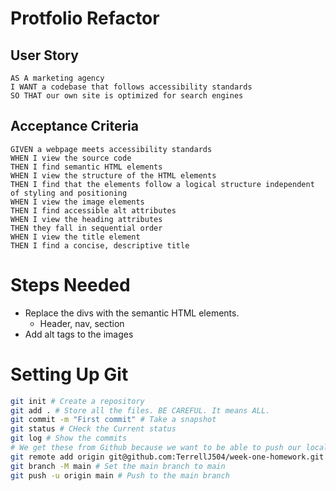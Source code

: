# Protfolio Refactor


## User Story

```
AS A marketing agency
I WANT a codebase that follows accessibility standards
SO THAT our own site is optimized for search engines
```


## Acceptance Criteria

```
GIVEN a webpage meets accessibility standards
WHEN I view the source code
THEN I find semantic HTML elements
WHEN I view the structure of the HTML elements
THEN I find that the elements follow a logical structure independent of styling and positioning
WHEN I view the image elements
THEN I find accessible alt attributes
WHEN I view the heading attributes
THEN they fall in sequential order
WHEN I view the title element
THEN I find a concise, descriptive title
```

# Steps Needed

- Replace the divs with the semantic HTML elements.
   - Header, nav, section
- Add alt tags to the images



# Setting Up Git

```bash
git init # Create a repository
git add . # Store all the files. BE CAREFUL. It means ALL. 
git commit -m "First commit" # Take a snapshot 
git status # CHeck the Current status
git log # Show the commits 
# We get these from Github because we want to be able to push our local Git repo to Github
git remote add origin git@github.com:TerrellJ504/week-one-homework.git # Add a link to push to
git branch -M main # Set the main branch to main
git push -u origin main # Push to the main branch
```




